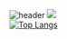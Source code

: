 ![header](https://capsule-render.vercel.app/api?type=soft&text=Github%20of%20Junseon&animation=twinkling)
<a href="https://hits.seeyoufarm.com"><img src="https://hits.seeyoufarm.com/api/count/incr/badge.svg?url=https%3A%2F%2Fgithub.com%2Fgoodjunseon&count_bg=%23498A17&title_bg=%23555555&icon=github.svg&icon_color=%23E7E7E7&title=hits&edge_flat=false"/></a><br>
[![Top Langs](https://github-readme-stats.vercel.app/api/top-langs/?username=goodjunseon)](https://github.com/anuraghazra/github-readme-stats)
